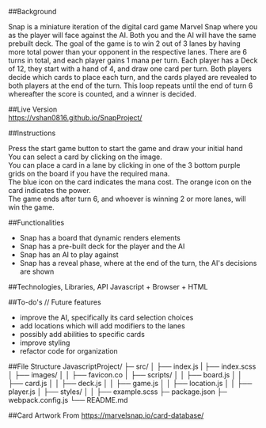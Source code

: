 ##Background

Snap is a miniature iteration of the digital card game Marvel Snap where you as the player will face against the AI. Both you and the AI will have the same prebuilt deck. The goal of the game is to win 2 out of 3 lanes by having more total power than your opponent in the respective lanes. There are 6 turns in total, and each player gains 1 mana per turn. Each player has a Deck of 12, they start with a hand of 4, and draw one card per turn. Both players decide which cards to place each turn, and the cards played are revealed to both players at the end of the turn. This loop repeats until the end of turn 6 whereafter the score is counted, and a winner is decided.

##Live Version  
https://vshan0816.github.io/SnapProject/

##Instructions

Press the start game button to start the game and draw your initial hand  
You can select a card by clicking on the image.  
You can place a card in a lane by clicking in one of the 3 bottom purple grids on the board if you have the required mana.  
The blue icon on the card indicates the mana cost.
The orange icon on the card indicates the power.  
The game ends after turn 6, and whoever is winning 2 or more lanes, will win the game.

##Functionalities  

-   Snap has a board that dynamic renders elements
-   Snap has a pre-built deck for the player and the AI
-   Snap has an AI to play against
-   Snap has a reveal phase, where at the end of the turn, the AI's decisions are shown
  
##Technologies, Libraries, API
Javascript + Browser + HTML

##To-do's // Future features
-   improve the AI, specifically its card selection choices
-   add locations which will add modifiers to the lanes
-   possibly add abilities to specific cards
-   improve styling
-   refactor code for organization

##File Structure
JavascriptProject/
├─ src/
│ ├── index.js
| ├── index.scss
│ ├── images/
│ │ ├── favicon.co
│ ├── scripts/
│ │ ├── board.js
│ │ ├── card.js
│ │ ├── deck.js
│ │ ├── game.js
│ │ ├── location.js
│ │ ├── player.js
│ ├── styles/
│ │ ├── example.scss
├─ package.json
├─ webpack.config.js
└── README.md

##Card Artwork From
https://marvelsnap.io/card-database/
